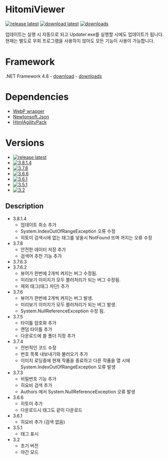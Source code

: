 # HitomiViewer

[![release latest](https://img.shields.io/github/release/rmagur1203/HitomiViewer.svg?logo=github)](https://github.com/rmagur1203/HitomiViewer/releases/latest)
[![download latest](https://img.shields.io/github/downloads/rmagur1203/HitomiViewer/latest/total.svg?logo=github)](https://github.com/rmagur1203/HitomiViewer/releases/latest)
[![downloads](https://img.shields.io/github/downloads/rmagur1203/HitomiViewer/total.svg?logo=github)](https://github.com/rmagur1203/HitomiViewer/releases)

업데이트는 실행 시 자동으로 되고 Updater.exe를 실행할 시에도 업데이트가 됩니다.
현재는 별도로 우회 프로그램을 사용하지 않아도 모든 기능이 사용이 가능합니다.

# Framework
.NET Framework 4.8 - [download](https://dotnet.microsoft.com/download) - [downloads](https://dotnet.microsoft.com/download/visual-studio-sdks?utm_source=getdotnetsdk&utm_medium=referral)

# Dependencies
- [WebP wrapper](https://github.com/JosePineiro/WebP-wrapper)
- [Newtonsoft.Json](https://www.newtonsoft.com/json)
- [HtmlAgilityPack](https://html-agility-pack.net/)

# Versions
- [![release latest](https://img.shields.io/github/release/rmagur1203/HitomiViewer.svg?logo=github)](https://github.com/rmagur1203/HitomiViewer/releases/latest)
- [![3.8.1.4](https://img.shields.io/github/downloads/rmagur1203/HitomiViewer/3.8.1.4/total?logo=github)](https://github.com/rmagur1203/HitomiViewer/releases/tag/3.8.1.4)
- [![3.7.8](https://img.shields.io/github/downloads/rmagur1203/HitomiViewer/3.7.8/total?logo=github)](https://github.com/rmagur1203/HitomiViewer/releases/tag/3.7.8)
- [![3.6.6](https://img.shields.io/github/downloads/rmagur1203/HitomiViewer/3.6.6/total?logo=github)](https://github.com/rmagur1203/HitomiViewer/releases/tag/3.6.6)
- [![3.6.1](https://img.shields.io/github/downloads/rmagur1203/HitomiViewer/3.6.1/total?logo=github)](https://github.com/rmagur1203/HitomiViewer/releases/tag/3.6.1)
- [![3.5.1](https://img.shields.io/github/downloads/rmagur1203/HitomiViewer/3.5.1/total?logo=github)](https://github.com/rmagur1203/HitomiViewer/releases/tag/3.5.1)
- [![3.2](https://img.shields.io/github/downloads/rmagur1203/HitomiViewer/v3.2/total?logo=github)](https://github.com/rmagur1203/HitomiViewer/releases/tag/v3.2)

## Description
- 3.8.1.4
  - 업데이트 취소 추가
  - System.IndexOutOfRangeException 오류 수정
  - 히토미 검색시에 없는 태그를 넣을시 NotFound 뜨며 꺼지는 오류 수정
- 3.7.8
  - 안전한 데이터 저장 추가
  - 검색어 추천 기능 추가
- 3.7.6.3
- 3.7.6.2
  - 뷰어가 한번에 2개씩 켜지는 버그 수정됨.
  - 미리보기 이미지가 모두 블러처리가 되는 버그 수정됨.
  - 제외 태그(태그 차단) 추가
- 3.7.6
  - 뷰어가 한번에 2개씩 켜지는 버그 발생.
  - 미리보기 이미지가 모두 블러처리가 되는 버그 발생.
  - System.NullReferenceException 수정 됨.
- 3.7.5
  - 타이틀 암호화 추가
  - 랜덤 타이틀 추가
  - 다운로드에 쓸 폴더 지정 추가
- 3.7.4
  - 전반적인 코드 수정
  - 번호 목록 내보내기와 불러오기 추가
  - 이미지 로딩중에 현재 작품을 종료하고 다른 작품을 열 시에 System.IndexOutOfRangeException 오류 발생
- 3.7.3
  - 비밀번호 기능 추가
  - 히요비 검색 추가
  - Authors 에서 System.NullReferenceException 오류 발생
- 3.6.6
  - 히토미 추가
  - 다운로드시 태그도 같이 다운로드
- 3.6.1
  - 히요비 추가 (검색 없음)
- 3.5.1
  - 태그 표시
- 3.2
  - 초기 버전
  - 야간 모드
